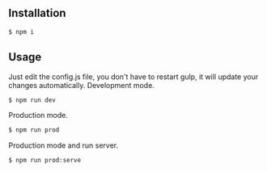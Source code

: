 ## Installation
```bash
$ npm i
```

## Usage
Just edit the config.js file, you don't have to restart gulp, it will update your changes automatically.
Development mode.
```bash
$ npm run dev
```
Production mode.
```bash
$ npm run prod
```
Production mode and run server.
```bash
$ npm run prod:serve
```

